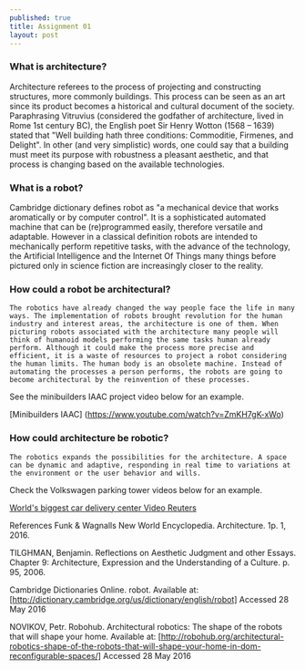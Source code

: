 ```yaml
---
published: true
title: Assignment 01
layout: post
---
```

### What is architecture?

Architecture referees to the process of projecting and constructing structures, more commonly buildings. This process can be seen as an art since its product becomes a historical and cultural document of the society.
Paraphrasing Vitruvius (considered the godfather of architecture, lived in Rome 1st century BC), the English poet Sir Henry Wotton (1568 – 1639)  stated that "Well building hath three conditions: Commoditie, Firmenes, and Delight". In other (and very simplistic) words, one could say that a building must meet its purpose with robustness a pleasant aesthetic, and that process is changing based on the available technologies.


### What is a robot?

Cambridge dictionary defines robot as "a mechanical device that works aromatically or by computer control". It is a sophisticated automated machine that can be (re)programmed easily, therefore versatile and adaptable. However in a classical definition robots are intended to mechanically perform repetitive tasks,  with the advance of the technology, the Artificial Intelligence and the Internet Of Things many things before pictured only in science fiction are increasingly closer to the reality.

### How could a robot be architectural?

	The robotics have already changed the way people face the life in many ways. The implementation of robots brought revolution for the human industry and interest areas, the architecture is one of them. When picturing robots associated with the architecture many people will think of humanoid models performing the same tasks human already perform. Although it could make the process more precise and efficient, it is a waste of resources to project a robot considering the human limits. The human body is an obsolete machine. Instead of automating the processes a person performs, the robots are going to become architectural by the reinvention of these processes. 
See the minibuilders IAAC project video below for an example.

[Minibuilders IAAC] (https://www.youtube.com/watch?v=ZmKH7gK-xWo)



### How could architecture be robotic?

	The robotics expands the possibilities for the architecture. A space can be dynamic and adaptive, responding in real time to variations at the environment or the user behavior and wills.
Check the Volkswagen parking tower videos below for an example.

[World's biggest car delivery center Video Reuters](https://www.youtube.com/watch?v=o0-b-D6TCpY/)

	


References
Funk & Wagnalls New World Encyclopedia. Architecture. 1p. 1, 2016. 

TILGHMAN, Benjamin. Reflections on Aesthetic Judgment and other Essays. Chapter 9: Architecture, Expression and the Understanding of a Culture. p. 95, 2006.

Cambridge Dictionaries Online. robot. Available at: [http://dictionary.cambridge.org/us/dictionary/english/robot] Accessed 28 May 2016

NOVIKOV, Petr. Robohub. Architectural robotics: The shape of the robots that will shape your home. Available at: [http://robohub.org/architectural-robotics-shape-of-the-robots-that-will-shape-your-home-in-dom-reconfigurable-spaces/] Accessed 28 May 2016